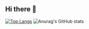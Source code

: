 ## Hi there 👋

<!--
**Gary-666/Gary-666** is a ✨ _special_ ✨ repository because its `README.md` (this file) appears on your GitHub profile.

Here are some ideas to get you started:

- 🔭 I’m currently working on ...
- 🌱 I’m currently learning ...
- 👯 I’m looking to collaborate on ...
- 🤔 I’m looking for help with ...
- 💬 Ask me about ...
- 📫 How to reach me: ...
- 😄 Pronouns: ...
- ⚡ Fun fact: ...
-->

[![Top Langs](https://github-readme-stats.vercel.app/api/top-langs/?username=Gary-666)](https://github.com/anuraghazra/github-readme-stats)
![Anurag's GitHub stats](https://github-readme-stats.vercel.app/api?username=Gary-666&count_private=true)
